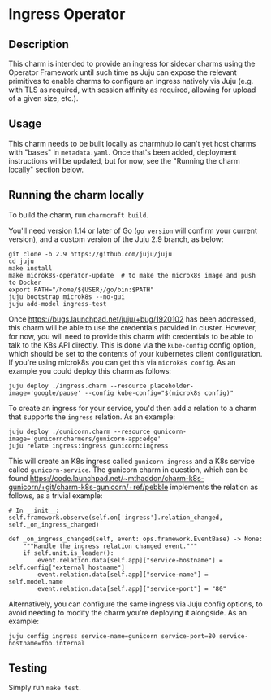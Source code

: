 # Ingress Operator

## Description

This charm is intended to provide an ingress for sidecar charms using the
Operator Framework until such time as Juju can expose the relevant primitives
to enable charms to configure an ingress natively via Juju (e.g. with TLS as
required, with session affinity as required, allowing for upload of a given
size, etc.).

## Usage

This charm needs to be built locally as charmhub.io can't yet host charms with
"bases" in `metadata.yaml`. Once that's been added, deployment instructions
will be updated, but for now, see the "Running the charm locally" section
below.

## Running the charm locally

To build the charm, run `charmcraft build`.

You'll need version 1.14 or later of Go (`go version` will confirm your current version), and a custom version of the Juju 2.9 branch, as below:

```
git clone -b 2.9 https://github.com/juju/juju
cd juju
make install
make microk8s-operator-update  # to make the microk8s image and push to Docker
export PATH="/home/${USER}/go/bin:$PATH"
juju bootstrap microk8s --no-gui
juju add-model ingress-test
```
Once https://bugs.launchpad.net/juju/+bug/1920102 has been addressed, this
charm will be able to use the credentials provided in cluster. However, for
now, you will need to provide this charm with credentials to be able to talk
to the K8s API directly. This is done via the `kube-config` config option,
which should be set to the contents of your kubernetes client configuration.
If you're using microk8s you can get this via `microk8s config`. As an example
you could deploy this charm as follows:
```
juju deploy ./ingress.charm --resource placeholder-image='google/pause' --config kube-config="$(microk8s config)"
```
To create an ingress for your service, you'd then add a relation to a charm
that supports the `ingress` relation. As an example:
```
juju deploy ./gunicorn.charm --resource gunicorn-image='gunicorncharmers/gunicorn-app:edge'
juju relate ingress:ingress gunicorn:ingress
```
This will create an K8s ingress called `gunicorn-ingress` and a K8s service
called `gunicorn-service`. The gunicorn charm in question, which can be found
https://code.launchpad.net/~mthaddon/charm-k8s-gunicorn/+git/charm-k8s-gunicorn/+ref/pebble
implements the relation as follows, as a trivial example:
```
# In __init__:
self.framework.observe(self.on['ingress'].relation_changed, self._on_ingress_changed)

def _on_ingress_changed(self, event: ops.framework.EventBase) -> None:
    """Handle the ingress relation changed event."""
    if self.unit.is_leader():
        event.relation.data[self.app]["service-hostname"] = self.config["external_hostname"]
        event.relation.data[self.app]["service-name"] = self.model.name
        event.relation.data[self.app]["service-port"] = "80"
```

Alternatively, you can configure the same ingress via Juju config options, to
avoid needing to modify the charm you're deploying it alongside. As an example:
```
juju config ingress service-name=gunicorn service-port=80 service-hostname=foo.internal
```

## Testing

Simply run `make test`.
